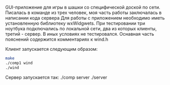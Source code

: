 GUI-приложение для игры в шашки со специфической доской по сети. 
Писалась в команде из трех человек, моя часть работы заключалась 
в написании кода сервера
Для работы с приложением необходимо иметь установленную библиотеку wxWidgwets.
При тестировании три ноутбука подключались по локальной сети, два из которых клиенты, третий - сервер.
В иных условиях не тестировался.
Оснавная часть пояснений содержится комментариях к wind.h


Клиент запускается следующим образом:
```bash 
make
./comp1 wind
./wind
```

Сервер запускается так:
./comp server
./server


